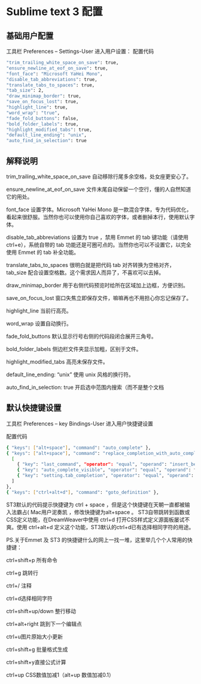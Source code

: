 # Sublime text 3 配置
## 基础用户配置
工具栏 Preferences – Settings-User 进入用户设置：
配置代码
```bash
"trim_trailing_white_space_on_save": true,
"ensure_newline_at_eof_on_save": true,
"font_face": "Microsoft YaHei Mono",
"disable_tab_abbreviations": true,
"translate_tabs_to_spaces": true,
"tab_size": 2,
"draw_minimap_border": true,
"save_on_focus_lost": true,
"highlight_line": true,
"word_wrap": "true",
"fade_fold_buttons": false,
"bold_folder_labels": true,
"highlight_modified_tabs": true,
"default_line_ending": "unix", 
"auto_find_in_selection": true
```
## 解释说明
trim_trailing_white_space_on_save
自动移除行尾多余空格，处女座更安心了。

ensure_newline_at_eof_on_save
文件末尾自动保留一个空行，懂的人自然知道它的用处。

font_face
设置字体。Microsoft YaHei Mono 是一款混合字体，专为代码优化，看起来很舒服。当然你也可以使用你自己喜欢的字体，或者删掉本行，使用默认字体。

disable_tab_abbreviations
设置为 true ，禁用 Emmet 的 tab 键功能（请使用 ctrl+e），系统自带的 tab 功能还是可圈可点的。当然你也可以不设置它，以完全使用 Emmet 的 tab 补全功能。

translate_tabs_to_spaces
很明白就是把代码 tab 对齐转换为空格对齐，tab_size 配合设置空格数。这个需求因人而异了，不喜欢可以去掉。

draw_minimap_border
用于右侧代码预览时给所在区域加上边框，方便识别。

save_on_focus_lost
窗口失焦立即保存文件，嘛嘛再也不用担心你忘记保存了。

highlight_line
当前行高亮。

word_wrap
设置自动换行。

fade_fold_buttons
默认显示行号右侧的代码段闭合展开三角号。

bold_folder_labels
侧边栏文件夹显示加粗，区别于文件。

highlight_modified_tabs
高亮未保存文件。

default_line_ending: “unix”
使用 unix 风格的换行符。

auto_find_in_selection: true
开启选中范围内搜索（而不是整个文档

## 默认快捷键设置

工具栏 Preferences – key Bindings-User 进入用户快捷键设置

配置代码
```bash
{ "keys": ["alt+space"], "command": "auto_complete" },
{ "keys": ["alt+space"], "command": "replace_completion_with_auto_complete", "context":
  [
    { "key": "last_command", "operator": "equal", "operand": "insert_best_completion" },
    { "key": "auto_complete_visible", "operator": "equal", "operand": false },
    { "key": "setting.tab_completion", "operator": "equal", "operand": true }
  ]
},
{ "keys": ["ctrl+alt+d"], "command": "goto_definition" },
```
ST3默认的代码提示快捷键为 ctrl + space ，但是这个快捷键在天朝一直都被输入法霸占( Mac用户泥奏凯 ，修改快捷键为alt+space 。
ST3自带跳转到函数或CSS定义功能，在DreamWeaver中使用 ctrl+d 打开CSS样式定义源面板屡试不爽。使用 ctrl+alt+d 定义这个功能，ST3默认的ctrl+d已有选择相同字符的用途。

PS.关于Emmet 及 ST3 的快捷键什么的网上一找一堆，这里举几个个人常用的快捷键：

ctrl+shift+p 所有命令

ctrl+g 跳转行

ctrl+/ 注释

ctrl+d选择相同字符

ctrl+shift+up/down 整行移动

ctrl+alt+right 跳到下一个编辑点

ctrl+u图片原始大小更新

ctrl+shift+g 批量格式生成

ctrl+shift+y直接公式计算

ctrl+up CSS数值加减1（alt+up 数值加减0.1）
